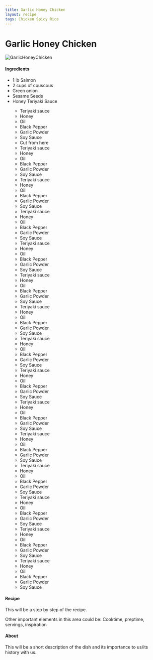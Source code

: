 ```yaml
---
title: Garlic Honey Chicken
layout: recipe
tags: Chicken Spicy Rice
---
```

<html>
  <body>
    <h1 class="recipeTitle">Garlic Honey Chicken</h1>
    <img class="recipePic" src="{{ site.url }}/{{ site.baseurl }}/assets/img/GarlicHoneyChicken.jpeg" alt="GarlicHoneyChicken">
    <div>
      <h4>Ingredients</h4>
      <ul>
        <li>1 lb Salmon</li>
        <li>2 cups of couscous</li>
        <li>Green onion</li>
        <li>Sesame Seeds</li>
        <li>Honey Teriyaki Sauce</li>
          <ul>
            <li>Teriyaki sauce</li>
            <li>Honey</li>
            <li>Oil</li>
            <li>Black Pepper</li>
            <li>Garlic Powder</li>
            <li>Soy Sauce</li>
            <li>Cut from here</li>
            <li>Teriyaki sauce</li>
            <li>Honey</li>
            <li>Oil</li>
            <li>Black Pepper</li>
            <li>Garlic Powder</li>
            <li>Soy Sauce</li>
            <li>Teriyaki sauce</li>
            <li>Honey</li>
            <li>Oil</li>
            <li>Black Pepper</li>
            <li>Garlic Powder</li>
            <li>Soy Sauce</li>
            <li>Teriyaki sauce</li>
            <li>Honey</li>
            <li>Oil</li>
            <li>Black Pepper</li>
            <li>Garlic Powder</li>
            <li>Soy Sauce</li>
            <li>Teriyaki sauce</li>
            <li>Honey</li>
            <li>Oil</li>
            <li>Black Pepper</li>
            <li>Garlic Powder</li>
            <li>Soy Sauce</li>
            <li>Teriyaki sauce</li>
            <li>Honey</li>
            <li>Oil</li>
            <li>Black Pepper</li>
            <li>Garlic Powder</li>
            <li>Soy Sauce</li>
            <li>Teriyaki sauce</li>
            <li>Honey</li>
            <li>Oil</li>
            <li>Black Pepper</li>
            <li>Garlic Powder</li>
            <li>Soy Sauce</li>
            <li>Teriyaki sauce</li>
            <li>Honey</li>
            <li>Oil</li>
            <li>Black Pepper</li>
            <li>Garlic Powder</li>
            <li>Soy Sauce</li>
            <li>Teriyaki sauce</li>
            <li>Honey</li>
            <li>Oil</li>
            <li>Black Pepper</li>
            <li>Garlic Powder</li>
            <li>Soy Sauce</li>
            <li>Teriyaki sauce</li>
            <li>Honey</li>
            <li>Oil</li>
            <li>Black Pepper</li>
            <li>Garlic Powder</li>
            <li>Soy Sauce</li>
            <li>Teriyaki sauce</li>
            <li>Honey</li>
            <li>Oil</li>
            <li>Black Pepper</li>
            <li>Garlic Powder</li>
            <li>Soy Sauce</li>
            <li>Teriyaki sauce</li>
            <li>Honey</li>
            <li>Oil</li>
            <li>Black Pepper</li>
            <li>Garlic Powder</li>
            <li>Soy Sauce</li>
            <li>Teriyaki sauce</li>
            <li>Honey</li>
            <li>Oil</li>
            <li>Black Pepper</li>
            <li>Garlic Powder</li>
            <li>Soy Sauce</li>
            <li>Teriyaki sauce</li>
            <li>Honey</li>
            <li>Oil</li>
            <li>Black Pepper</li>
            <li>Garlic Powder</li>
            <li>Soy Sauce</li>
            <li>Teriyaki sauce</li>
            <li>Honey</li>
            <li>Oil</li>
            <li>Black Pepper</li>
            <li>Garlic Powder</li>
            <li>Soy Sauce</li>
          </ul>
      </ul>
    </div>
    <div>
      <h4>Recipe</h4>
      <p>This will be a step by step of the recipe.</p>
    </div>
    <div>
      <p>Other important elements in this area could be: Cooktime, preptime, servings, inspiration</p>
    </div>
    <div>
      <h4>About</h4>
      <p>This will be a short description of the dish and its importance to us/its history with us.</p>
    </div>
  </body>
</html>
